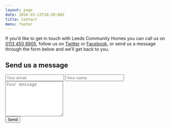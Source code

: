 ```yaml
---
layout: page
date: 2016-03-23T10:20:00Z
title: Contact
menu: footer
---
```

If you’d like to get in touch with Leeds Community Homes you can call us on <a href="tel:0113 450 8905">0113 450 8905</a>, follow us on [Twitter](https://twitter.com/leedscommhomes) or [Facebook](https://www.facebook.com/LeedsCommunityHomes/), or send us a message through the form below and we’ll get back to you.

<script src="https://www.google.com/recaptcha/api.js" async defer></script>
<form method="POST" action="https://form.letsdance.agency/57nQPDw4" class="contact-form">
  <h2 class="form-title">Send us a message</h2>
  <input type="text" name="_honey" value="" style="display: none;">
  <input type="hidden" name="_subject" value="Message from leedscommunityhomes.org.uk" >
  <input type="email" name="_replyto" placeholder="Your email" required="">
  <input type="text" name="name" placeholder="Your name" required="">
  <textarea rows="7" name="message" placeholder="Your message" required=""></textarea>
  <div class="g-recaptcha" data-sitekey="6LdNn1AUAAAAAA-VLy7CCzufqQi7EhPyoWQwcHIM"></div>
  <input type="submit" value="Send">
</form>


<script>
  if (document.forms[0] && window.FormData) {

  	var message = new Object();
  	message.loading = 'Loading...';
  	message.success = 'Thank you. Message received!';
  	message.failure = 'Whoops! There was a problem sending your message.';

  	var form = document.forms[0];
    var formAction = form.getAttribute("action");
  	var statusMessage = document.createElement('div');
  	statusMessage.className = 'status';

  	// Set up the AJAX request
  	var request = new XMLHttpRequest();
  	request.open('POST', formAction, true);
  	request.setRequestHeader('accept', 'application/json');

  	// Listen for the form being submitted
  	form.addEventListener('submit', function(evt) {

	    evt.preventDefault();
      form.insertAdjacentElement('beforeend', statusMessage);

	    // Create a new FormData object passing in the form's key value pairs (that was easy!)
	    var formData = new FormData(form);

	    // Send the formData
	    request.send(formData);

	    // Watch for changes to request.readyState and update the statusMessage accordingly
	    request.onreadystatechange = function () {

        // <4 =  waiting on response from server
        if (request.readyState < 4)
            statusMessage.innerHTML = message.loading;

        // 4 = Response from server has been completely loaded.
        else if (request.readyState === 4) {

            // 200 - 299 = successful
            if (request.status == 200 && request.status < 300)
                statusMessage.innerHTML = message.success;
            else
              statusMessage.innerHTML = message.failure;
        }
	    }
  	});

  }
</script>